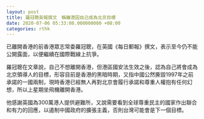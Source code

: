 ```yaml
---
layout: post
title: 羅冠聰英報撰文　稱離港因自己成為北京目標
date: 2020-07-06 05:33:08.000000000 +08:00
categories: rthk
---
```


已離開香港的前香港眾志常委羅冠聰，在英國《每日郵報》撰文，表示至今仍不能公開露面，以便繼續在國際戰線上抗爭。

羅冠聰在文章說，自己不想離開香港，但港區國安法生效之後，認為自己將會成為北京領導人的目標，形容目前是香港的黑暗時期，又指中國公然撕毀1997年之前承諾的一國兩制，現時香港已經無人再對北京會履行承諾和尊重人權抱有任何幻想，所以上星期坐飛機離開香港。

他感謝英國為300萬港人提供避難所，又說需要看到全球尊重民主的國家作出聯合和有力的回應，以遏制中國政府的擴張主義，否則台灣可能會是下一個目標。
